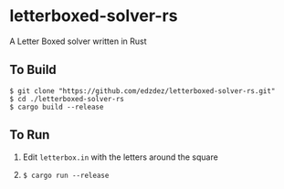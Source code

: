 # letterboxed-solver-rs
A Letter Boxed solver written in Rust

## To Build
```shell
$ git clone "https://github.com/edzdez/letterboxed-solver-rs.git"
$ cd ./letterboxed-solver-rs
$ cargo build --release
```

## To Run
1. Edit `letterbox.in` with the letters around the square
2. ```shell
   $ cargo run --release
   ```